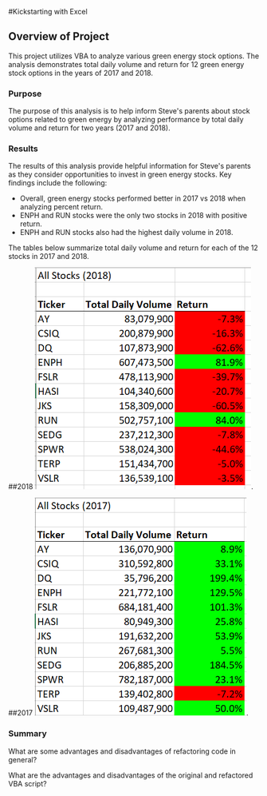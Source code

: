 #Kickstarting with Excel

## Overview of Project
This project utilizes VBA to analyze various green energy stock options. The analysis demonstrates total daily volume and return for 12 green energy stock options in the years of 2017 and 2018.  

### Purpose
The purpose of this analysis is to help inform Steve's parents about stock options related to green energy by analyzing performance by total daily volume and return for two years (2017 and 2018). 

### Results
The results of this analysis provide helpful information for Steve's parents as they consider opportunities to invest in green energy stocks. Key findings include the following: 
- Overall, green energy stocks performed better in 2017 vs 2018 when analyzing percent return.
- ENPH and RUN stocks were the only two stocks in 2018 with positive return.
- ENPH and RUN stocks also had the highest daily volume in 2018.

The tables below summarize total daily volume and return for each of the 12 stocks in 2017 and 2018.

##2018
![](/Resources/VBA_Challenge_2018_Output.png).

##2017
![](/Resources/VBA_Challenge_2017_Output.png).



### Summary

What are some advantages and disadvantages of refactoring code in general?

What are the advantages and disadvantages of the original and refactored VBA script?
